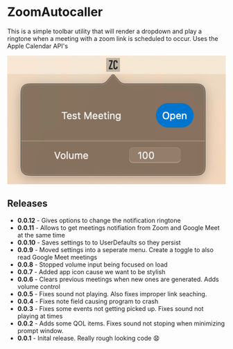 #  ZoomAutocaller

This is a simple toolbar utility that will render a dropdown and play a ringtone when a meeting with a zoom link is scheduled to occur.  Uses the Apple Calendar API's

![](./_docs/screenshot.png)

## Releases

- **0.0.12** - Gives options to change the notification ringtone
- **0.0.11** - Allows to get meetings notifiation from Zoom and Google Meet at the same time
- **0.0.10** - Saves settings to to UserDefaults so they persist
- **0.0.9** - Moved settings into a seperate menu.  Create a toggle to also read Google Meet meetings
- **0.0.8** - Stopped volume input being focused on load
- **0.0.7** - Added app icon cause we want to be stylish
- **0.0.6** - Clears previous meetings when new ones are generated.  Adds volume control
- **0.0.5** - Fixes sound not playing.  Also fixes improper link seaching.
- **0.0.4** - Fixes note field causing program to crash
- **0.0.3** - Fixes some events not getting picked up.  Fixes sound not playing at times
- **0.0.2** - Adds some QOL items. Fixes sound not stoping when minimizing prompt window.
- **0.0.1** - Inital release.  Really rough looking code 😧
